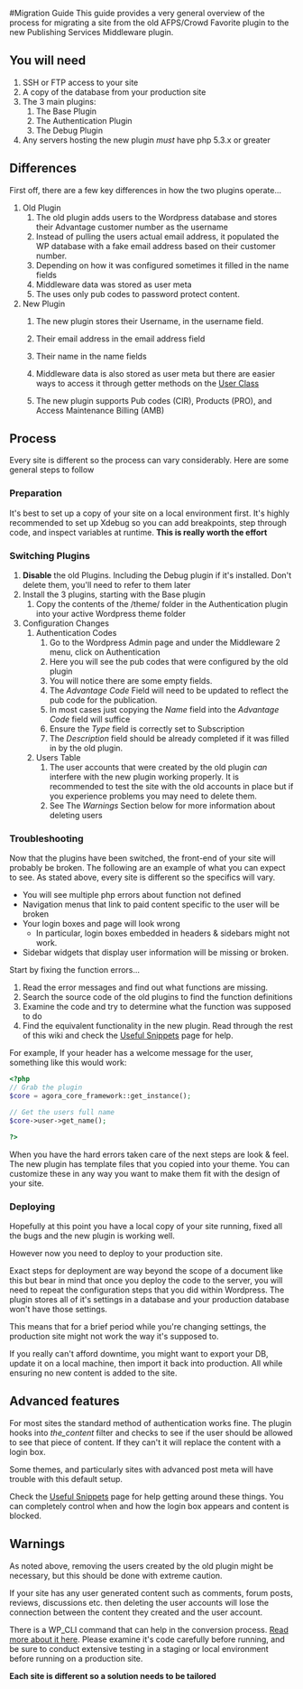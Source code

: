 #Migration Guide
This guide provides a very general overview of the process for migrating a site from the old AFPS/Crowd Favorite plugin to the new Publishing Services Middleware plugin.

## You will need
1. SSH or FTP access to your site
2. A copy of the database from your production site
3. The 3 main plugins:
    1. The Base Plugin
    2. The Authentication Plugin
    3. The Debug Plugin
4. Any servers hosting the new plugin *must* have php 5.3.x or greater

## Differences
First off, there are a few key differences in how the two plugins operate...

1. Old Plugin 
    1. The old plugin adds users to the Wordpress database and stores their Advantage customer number as the username
    2. Instead of pulling the users actual email address, it populated the WP database with a fake email address based on their customer number.
    3. Depending on how it was configured sometimes it filled in the name fields
    4. Middleware data was stored as user meta
    5. The uses only pub codes to password protect content.
2. New Plugin
    1. The new plugin stores their Username, in the username field.
    2. Their email address in the email address field
    3. Their name in the name fields
    4. Middleware data is also stored as user meta but there are easier ways to access it through getter methods on the [User Class](https://github.com/ciaranmg/Middleware-Authentication/wiki/User-Class)

    5. The new plugin supports Pub codes (CIR), Products (PRO), and Access Maintenance Billing (AMB)

## Process
Every site is different so the process can vary considerably. Here are some general steps to follow

### Preparation
It's best to set up a copy of your site on a local environment first. It's highly recommended to set up Xdebug so you can add breakpoints, step through code, and inspect variables at runtime. **This is really worth the effort**

### Switching Plugins
1. **Disable** the old Plugins. Including the Debug plugin if it's installed. Don't delete them, you'll need to refer to them later
2. Install the 3 plugins, starting with the Base plugin
    1. Copy the contents of the /theme/ folder in the Authentication plugin into your active Wordpress theme folder
3. Configuration Changes
    1. Authentication Codes
        1. Go to the Wordpress Admin page and under the Middleware 2 menu, click on Authentication
        2. Here you will see the pub codes that were configured by the old plugin
        3. You will notice there are some empty fields.
        4. The *Advantage Code* Field will need to be updated to reflect the pub code for the publication.
        5. In most cases just copying the *Name* field into the *Advantage Code* field will suffice
        6. Ensure the *Type* field is correctly set to Subscription
        7. The *Description* field should be already completed if it was filled in by the old plugin.
    2. Users Table
        1. The user accounts that were created by the old plugin *can* interfere with the new plugin working properly. It is recommended to test the site with the old accounts in place but if you experience problems you may need to delete them.
        2. See The *Warnings* Section below for more information about deleting users
  
### Troubleshooting
Now that the plugins have been switched, the front-end of your site will probably be broken. The following are an example of what you can expect to see. As stated above, every site is different so the specifics will vary.

* You will see multiple php errors about function not defined
* Navigation menus that link to paid content specific to the user will be broken
* Your login boxes and page will look wrong
    * In particular, login boxes embedded in headers & sidebars might not work.
* Sidebar widgets that display user information will be missing or broken.

 Start by fixing the function errors...
 
1. Read the error messages and find out what functions are missing.
2. Search the source code of the old plugins to find the function definitions
3. Examine the code and try to determine what the function was supposed to do
4. Find the equivalent functionality in the new plugin. Read through the rest of this wiki and check the [Useful Snippets](https://github.com/ciaranmg/Middleware-Authentication/wiki/Useful-Snippets) page for help.

For example, If your header has a welcome message for the user, something like this would work:

```php
<?php
// Grab the plugin
$core = agora_core_framework::get_instance();

// Get the users full name
$core->user->get_name();

?>
```
When you have the hard errors taken care of the next steps are look & feel. The new plugin has template files that you copied into your theme. You can customize these in any way you want to make them fit with the design of your site.

### Deploying
Hopefully at this point you have a local copy of your site running, fixed all the bugs and the new plugin is working well.

However now you need to deploy to your production site.

Exact steps for deployment are way beyond the scope of a document like this but bear in mind that once you deploy the code to the server, you will need to repeat the configuration steps that you did within Wordpress. The plugin stores all of it's settings in a database and your production database won't have those settings.

This means that for a brief period while you're changing settings, the production site might not work the way it's supposed to.

If you really can't afford downtime, you might want to export your DB, update it on a local machine, then import it back into production. All while ensuring no new content is added to the site.

## Advanced features
For most sites the standard method of authentication works fine. The plugin hooks into *the_content* filter and checks to see if the user should be allowed to see that piece of content. If they can't it will replace the content with a login box.

Some themes, and particularly sites with advanced post meta will have trouble with this default setup.

Check the [Useful Snippets](https://github.com/ciaranmg/Middleware-Authentication/wiki/Useful-Snippets) page for help getting around these things. You can completely control when and how the login box appears and content is blocked.

## Warnings
As noted above, removing the users created by the old plugin might be necessary, but this should be done with extreme caution.

If your site has any user generated content such as comments, forum posts, reviews, discussions etc. then deleting the user accounts will lose the connection between the content they created and the user account.

There is a WP_CLI command that can help in the conversion process. [Read more about it here](https://github.com/ciaranmg/Middleware-Authentication/wiki/Conversion-command). Please examine it's code carefully before running, and be sure to conduct extensive testing in a staging or local environment before running on a production site.

**Each site is different so a solution needs to be tailored**
